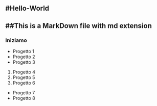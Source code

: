 #Hello-World
-----------------------------------------
##This is a MarkDown file with md extension
-----------------------------------------
### Iniziamo

* Progetto 1
* Progetto 2
* Progetto 3
1. Progetto 4
2. Progetto 5
3. Progetto 6
- Progetto 7
- Progetto 8
